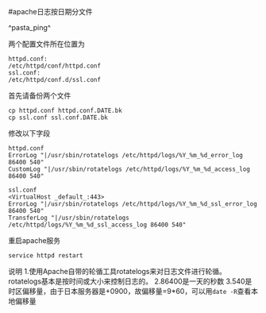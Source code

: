 #apache日志按日期分文件

^pasta_ping^

两个配置文件所在位置为
~~~
httpd.conf:
/etc/httpd/conf/httpd.conf
ssl.conf:
/etc/httpd/conf.d/ssl.conf
~~~

首先请备份两个文件
~~~
cp httpd.conf httpd.conf.DATE.bk
cp ssl.conf ssl.conf.DATE.bk
~~~

修改以下字段
~~~
httpd.conf
ErrorLog "|/usr/sbin/rotatelogs /etc/httpd/logs/%Y_%m_%d_error_log 86400 540"
CustomLog "|/usr/sbin/rotatelogs /etc/httpd/logs/%Y_%m_%d_access_log 86400 540"
~~~

~~~
ssl.conf
<VirtualHost _default_:443>
ErrorLog "|/usr/sbin/rotatelogs /etc/httpd/logs/%Y_%m_%d_ssl_error_log 86400 540"
TransferLog "|/usr/sbin/rotatelogs /etc/httpd/logs/%Y_%m_%d_ssl_access_log 86400 540"
~~~
重启apache服务
~~~
service httpd restart
~~~

说明
1.使用Apache自带的轮循工具rotatelogs来对日志文件进行轮循。rotatelogs基本是按时间或大小来控制日志的。
2.86400是一天的秒数
3.540是时区偏移量，由于日本服务器是+0900，故偏移量=9*60，可以用``date -R``查看本地偏移量




